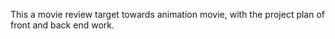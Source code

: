 This a movie review target towards animation movie, with the project plan of front and back end work.
